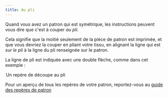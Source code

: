 ```yaml
---
title: Au pli
---
```


Quand vous avez un patron qui est symétrique, les instructions peuvent vous dire que c'est à couper _au pli_.

Cela signifie que la moitié seulement de la pièce de patron est imprimée, et que vous devriez la couper en pliant votre tissu, en alignant la ligne qui est _sur le pli_ à la ligne du pli renseignée sur le patron.

La ligne de pli est indiquée avec une double flèche, comme dans cet exemple :

<Legend part="cutonfold">Un repère de découpe au pli</Legend>

<Tip>

Pour un aperçu de tous les repères de votre patron, reportez-vous au [guide des repères de patron](/docs/various/notation/)

</Tip>
